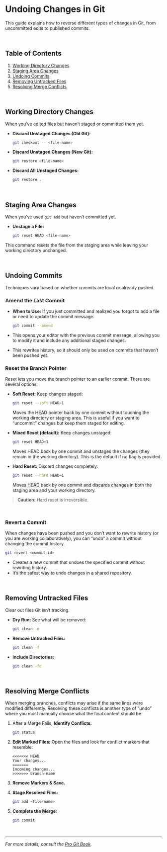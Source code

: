 # Undoing Changes in Git

This guide explains how to reverse different types of changes in Git, from uncommitted edits to published commits.

<br/>

## Table of Contents

1. [Working Directory Changes](#working-directory-changes)
2. [Staging Area Changes](#staging-area-changes)
3. [Undoing Commits](#undoing-commits)
4. [Removing Untracked Files](#removing-untracked-files)
5. [Resolving Merge Conflicts](#resolving-merge-conflicts)



<br/>

## Working Directory Changes

When you’ve edited files but haven’t staged or committed them yet.

* **Discard Unstaged Changes (Old Git):**

  ```bash
  git checkout -- <file-name>
  ```
* **Discard Unstaged Changes (New Git):**

  ```bash
  git restore <file-name>
  ```
* **Discard All Unstaged Changes:**

  ```bash
  git restore .
  ```

<br/>

## Staging Area Changes

When you’ve used `git add` but haven’t committed yet.

* **Unstage a File:**

  ```bash
  git reset HEAD <file-name>
  ```
This command resets the file from the staging area while leaving your working directory unchanged.

<br/>

## Undoing Commits

Techniques vary based on whether commits are local or already pushed.

### Amend the Last Commit
* **When to Use:** If you just committed and realized you forgot to add a file or need to update the commit message.
    ```bash
    git commit --amend
    ```

* This opens your editor with the previous commit message, allowing you to modify it and include any additional staged changes.

* This rewrites history, so it should only be used on commits that haven’t been pushed yet.

### Reset the Branch Pointer
Reset lets you move the branch pointer to an earlier commit. There are several options:

* **Soft Reset:** Keep changes staged:

  ```bash
  git reset --soft HEAD~1
  ```
  Moves the HEAD pointer back by one commit without touching the working directory or staging area. This is useful if you want to “uncommit” changes but keep them staged for editing.

* **Mixed Reset (default):** Keep changes unstaged:

  ```bash
  git reset HEAD~1
  ```
  Moves HEAD back by one commit and unstages the changes (they remain in the working directory). This is the default if no flag is provided.

* **Hard Reset:** Discard changes completely:

  ```bash
  git reset --hard HEAD~1
  ```
  Moves HEAD back by one commit and discards changes in both the staging area and your working directory.

> **Caution:** Hard reset is irreversible.

<br/>

### Revert a Commit
When changes have been pushed and you don’t want to rewrite history (or you are working collaboratively), you can “undo” a commit without changing the commit history.

```bash
git revert <commit-id>
```

* Creates a new commit that undoes the specified commit without rewriting history. 
* It’s the safest way to undo changes in a shared repository.

<br/>

## Removing Untracked Files

Clear out files Git isn’t tracking.

* **Dry Run:** See what will be removed:

  ```bash
  git clean -n
  ```
* **Remove Untracked Files:**

  ```bash
  git clean -f
  ```
* **Include Directories:**

  ```bash
  git clean -fd
  ```

<br/>

## Resolving Merge Conflicts
When merging branches, conflicts may arise if the same lines were modified differently. Resolving these conflicts is another type of “undo” where you must manually choose what the final content should be:


1. After a Merge Fails, **Identify Conflicts:**

   ```bash
   git status
   ```
2. **Edit Marked Files:**
   Open the files and look for conflict markers that resemble:

   ```text
   <<<<<<< HEAD
   Your changes...
   =======
   Incoming changes...
   >>>>>>> branch-name
   ```
3. **Remove Markers & Save.**
4. **Stage Resolved Files:**

   ```bash
   git add <file-name>
   ```
5. **Complete the Merge:**

   ```bash
   git commit
   ```

<br/>

---

*For more details, consult the [Pro Git Book](https://git-scm.com/book/en/v2).*